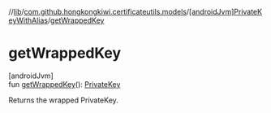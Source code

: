 //[lib](../../../index.md)/[com.github.hongkongkiwi.certificateutils.models](../index.md)/[[androidJvm]PrivateKeyWithAlias](index.md)/[getWrappedKey](get-wrapped-key.md)

# getWrappedKey

[androidJvm]\
fun [getWrappedKey](get-wrapped-key.md)(): [PrivateKey](https://developer.android.com/reference/kotlin/java/security/PrivateKey.html)

Returns the wrapped PrivateKey.
